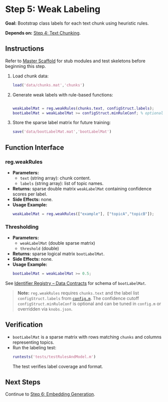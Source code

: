 # Step 5: Weak Labeling

**Goal:** Bootstrap class labels for each text chunk using heuristic rules.

**Depends on:** [Step 4: Text Chunking](step04_text_chunking.md).

## Instructions
Refer to [Master Scaffold](master_scaffold.md) for stub modules and test skeletons before beginning this step.

1. Load chunk data:
   ```matlab
   load('data/chunks.mat','chunks')
   ```
2. Generate weak labels with rule-based functions:
   ```matlab

   weakLabelMat = reg.weakRules(chunks.text, configStruct.labels);
   bootLabelMat = weakLabelMat >= configStruct.minRuleConf; % optional threshold

   ```
3. Store the sparse label matrix for future training:
   ```matlab
   save('data/bootLabelMat.mat','bootLabelMat')
   ```

## Function Interface

### reg.weakRules
- **Parameters:**
  - `text` (string array): chunk content.
  - `labels` (string array): list of topic names.
- **Returns:** sparse double matrix `weakLabelMat` containing confidence scores per label.
- **Side Effects:** none.
- **Usage Example:**
  ```matlab
  weakLabelMat = reg.weakRules(["example"], ["topicA","topicB"]);
  ```

### Thresholding
- **Parameters:**
  - `weakLabelMat` (double sparse matrix)
  - `threshold` (double)
- **Returns:** sparse logical matrix `bootLabelMat`.
- **Side Effects:** none.
- **Usage Example:**
  ```matlab
  bootLabelMat = weakLabelMat >= 0.5;
  ```

See [Identifier Registry – Data Contracts](identifier_registry.md#data-contracts) for schema of `bootLabelMat`.


> **Note:** `reg.weakRules` requires `chunks.text` and the label list `configStruct.labels`
> from [`config.m`](../config.m). The confidence cutoff `configStruct.minRuleConf` is
> optional and can be tuned in `config.m` or overridden via `knobs.json`.

## Verification
- `bootLabelMat` is a sparse matrix with rows matching `chunks` and columns representing topics.
- Run the labeling test:
  ```matlab
  runtests('tests/testRulesAndModel.m')
  ```
  The test verifies label coverage and format.

## Next Steps
Continue to [Step 6: Embedding Generation](step06_embedding_generation.md).
